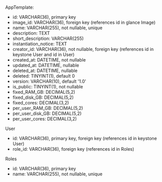 AppTemplate:
- id: VARCHAR(36), primary key
- image_id: VARCHAR(36), foreign key (references id in glance Image)
- name: VARCHAR(255), not nullable, unique
- description: TEXT
- short_description: VARCHAR(255)
- instantiation_notice: TEXT
- creator_id: VARCHAR(36), not nullable, foreign key (references id in keystone User and id in User)
- created_at: DATETIME, not nullable
- updated_at: DATETIME, nullable
- deleted_at: DATETIME, nullable
- deleted: TINYINT(1), default 0
- version: VARCHAR(10), default '1.0'
- is_public: TINYINT(1), not nullable
- fixed_RAM_GB: DECIMAL(5,2)
- fixed_disk_GB: DECIMAL(5,2)
- fixed_cores: DECIMAL(3,2)
- per_user_RAM_GB: DECIMAL(5,2)
- per_user_disk_GB: DECIMAL(5,2)
- per_user_cores: DECIMAL(3,2)


User
- id: VARCHAR(36), primary key, foreign key (references id in keystone User)
- role_id: VARCHAR(36), foreign key (references id in Roles)

Roles
- id: VARCHAR(36), primary key
- name: VARCHAR(255), not nullable, unique